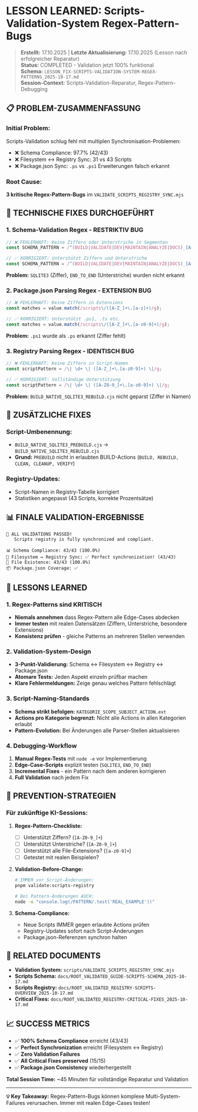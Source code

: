 # LESSON LEARNED: Scripts-Validation-System Regex-Pattern-Bugs

> **Erstellt:** 17.10.2025 | **Letzte Aktualisierung:** 17.10.2025 (Lesson nach erfolgreicher Reparatur)  
> **Status:** COMPLETED - Validation jetzt 100% funktional  
> **Schema:** `LESSON_FIX-SCRIPTS-VALIDATION-SYSTEM-REGEX-PATTERNS_2025-10-17.md`  
> **Session-Context:** Scripts-Validation-Reparatur, Regex-Pattern-Debugging

## 📋 **PROBLEM-ZUSAMMENFASSUNG**

### **Initial Problem:** 
Scripts-Validation schlug fehl mit multiplen Synchronisation-Problemen:
- ❌ Schema Compliance: 97.7% (42/43)
- ❌ Filesystem ↔ Registry Sync: 31 vs 43 Scripts
- ❌ Package.json Sync: `.ps` vs `.ps1` Erweiterungen falsch erkannt

### **Root Cause:** 
**3 kritische Regex-Pattern-Bugs** im `VALIDATE_SCRIPTS_REGISTRY_SYNC.mjs`

## 🔧 **TECHNISCHE FIXES DURCHGEFÜHRT**

### **1. Schema-Validation Regex - RESTRIKTIV BUG**
```javascript
// ❌ FEHLERHAFT: Keine Ziffern oder Unterstriche in Segmenten
const SCHEMA_PATTERN = /^(BUILD|VALIDATE|DEV|MAINTAIN|ANALYZE|DOCS)_[A-Z]+_[A-Z_]+_[A-Z]+\.(cjs|mjs|js|ts|ps1|cmd)$/;

// ✅ KORRIGIERT: Unterstützt Ziffern und Unterstriche
const SCHEMA_PATTERN = /^(BUILD|VALIDATE|DEV|MAINTAIN|ANALYZE|DOCS)_[A-Z0-9_]+_[A-Z0-9_]+_[A-Z0-9_]+\.(cjs|mjs|js|ts|ps1|cmd)$/;
```
**Problem:** `SQLITE3` (Ziffer), `END_TO_END` (Unterstriche) wurden nicht erkannt

### **2. Package.json Parsing Regex - EXTENSION BUG**
```javascript
// ❌ FEHLERHAFT: Keine Ziffern in Extensions
const matches = value.match(/scripts\/([A-Z_]+\.[a-z]+)/g);

// ✅ KORRIGIERT: Unterstützt .ps1, .ts etc.
const matches = value.match(/scripts\/([A-Z_]+\.[a-z0-9]+)/g);
```
**Problem:** `.ps1` wurde als `.ps` erkannt (Ziffer fehlt)

### **3. Registry Parsing Regex - IDENTISCH BUG**
```javascript
// ❌ FEHLERHAFT: Keine Ziffern in Script-Namen
const scriptPattern = /\| \d+ \| ([A-Z_]+\.[a-z0-9]+) \|/g;

// ✅ KORRIGIERT: Vollständige Unterstützung
const scriptPattern = /\| \d+ \| ([A-Z0-9_]+\.[a-z0-9]+) \|/g;
```
**Problem:** `BUILD_NATIVE_SQLITE3_REBUILD.cjs` nicht geparst (Ziffer in Namen)

## 🎯 **ZUSÄTZLICHE FIXES**

### **Script-Umbenennung:**
- `BUILD_NATIVE_SQLITE3_PREBUILD.cjs` → `BUILD_NATIVE_SQLITE3_REBUILD.cjs`
- **Grund:** `PREBUILD` nicht in erlaubten BUILD-Actions (`BUILD, REBUILD, CLEAN, CLEANUP, VERIFY`)

### **Registry-Updates:**
- Script-Namen in Registry-Tabelle korrigiert
- Statistiken angepasst (43 Scripts, korrekte Prozentsätze)

## 📊 **FINALE VALIDATION-ERGEBNISSE**

```
🎉 ALL VALIDATIONS PASSED!
   Scripts registry is fully synchronized and compliant.

📊 Schema Compliance: 43/43 (100.0%)
🔄 Filesystem ↔ Registry Sync: ✅ Perfect synchronization! (43/43)
🧪 File Existence: 43/43 (100.0%)
📦 Package.json Coverage: ✅
```

## 🎯 **LESSONS LEARNED**

### **1. Regex-Patterns sind KRITISCH**
- **Niemals annehmen** dass Regex-Pattern alle Edge-Cases abdecken
- **Immer testen** mit realen Datensätzen (Ziffern, Unterstriche, besondere Extensions)
- **Konsistenz prüfen** - gleiche Patterns an mehreren Stellen verwenden

### **2. Validation-System-Design**
- **3-Punkt-Validierung:** Schema ↔ Filesystem ↔ Registry ↔ Package.json 
- **Atomare Tests:** Jeden Aspekt einzeln prüfbar machen
- **Klare Fehlermeldungen:** Zeige genau welches Pattern fehlschlägt

### **3. Script-Naming-Standards**
- **Schema strikt befolgen:** `KATEGORIE_SCOPE_SUBJECT_ACTION.ext`
- **Actions pro Kategorie begrenzt:** Nicht alle Actions in allen Kategorien erlaubt
- **Pattern-Evolution:** Bei Änderungen alle Parser-Stellen aktualisieren

### **4. Debugging-Workflow**
1. **Manual Regex-Tests** mit `node -e` vor Implementierung
2. **Edge-Case-Scripts** explizit testen (`SQLITE3`, `END_TO_END`)
3. **Incremental Fixes** - ein Pattern nach dem anderen korrigieren
4. **Full Validation** nach jedem Fix

## 🚨 **PREVENTION-STRATEGIEN**

### **Für zukünftige KI-Sessions:**

1. **Regex-Pattern-Checkliste:**
   - [ ] Unterstützt Ziffern? (`[A-Z0-9_]+`)
   - [ ] Unterstützt Unterstriche? (`[A-Z0-9_]+`) 
   - [ ] Unterstützt alle File-Extensions? (`[a-z0-9]+`)
   - [ ] Getestet mit realen Beispielen?

2. **Validation-Before-Change:**
   ```bash
   # IMMER vor Script-Änderungen:
   pnpm validate:scripts-registry
   
   # Bei Pattern-Änderungen AUCH:
   node -e "console.log(/PATTERN/.test('REAL_EXAMPLE'))"
   ```

3. **Schema-Compliance:**
   - Neue Scripts IMMER gegen erlaubte Actions prüfen
   - Registry-Updates sofort nach Script-Änderungen
   - Package.json-Referenzen synchron halten

## 🔄 **RELATED DOCUMENTS**

- **Validation System:** `scripts/VALIDATE_SCRIPTS_REGISTRY_SYNC.mjs`
- **Scripts Schema:** `docs/ROOT_VALIDATED_GUIDE-SCRIPTS-SCHEMA_2025-10-17.md`
- **Scripts Registry:** `docs/ROOT_VALIDATED_REGISTRY-SCRIPTS-OVERVIEW_2025-10-17.md`
- **Critical Fixes:** `docs/ROOT_VALIDATED_REGISTRY-CRITICAL-FIXES_2025-10-17.md`

## 📈 **SUCCESS METRICS**

- ✅ **100% Schema Compliance** erreicht (43/43)
- ✅ **Perfect Synchronization** erreicht (Filesystem ↔ Registry)
- ✅ **Zero Validation Failures** 
- ✅ **All Critical Fixes preserved** (15/15)
- ✅ **Package.json Consistency** wiederhergestellt

**Total Session Time:** ~45 Minuten für vollständige Reparatur und Validation

---

**💡 Key Takeaway:** Regex-Pattern-Bugs können komplexe Multi-System-Failures verursachen. Immer mit realen Edge-Cases testen!